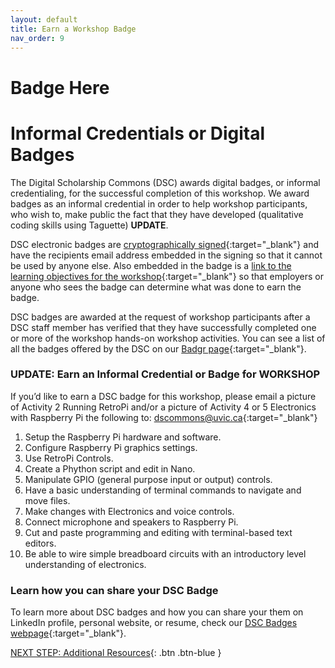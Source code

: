 ```yaml
---
layout: default
title: Earn a Workshop Badge
nav_order: 9
---
```

# **Badge Here**
<!--- <img src="https://api.badgr.io/public/badges/VniblBxHTduaHgNkPtAVfQ/image" style="float:right;width:180px;"> --->

# Informal Credentials or Digital Badges

The Digital Scholarship Commons (DSC) awards digital badges, or informal credentialing, for the successful completion of this workshop. We award badges as an informal credential in order to help workshop participants, who wish to, make public the fact that they have developed (qualitative coding skills using Taguette) **UPDATE**. 

DSC electronic badges are [cryptographically signed](https://badgecheck.io/){:target="_blank"} and have the recipients email address embedded in the signing so that it cannot be used by anyone else. Also embedded in the badge is a [link to the learning objectives for the workshop](https://badgr.com/backpack/badges/607767abb78d4c65fc8f1676){:target="_blank"} so that employers or anyone who sees the badge can determine what was done to earn the badge. 

DSC badges are awarded at the request of workshop participants after a DSC staff member has verified that they have successfully completed one or more of the workshop hands-on workshop activities. You can see a list of all the badges offered by the DSC on our [Badgr page](https://badgr.com/public/issuers/HI5nEIsFQKiFDSGJWrYNxQ/badges){:target="_blank"}.

### UPDATE: Earn an Informal Credential or Badge for WORKSHOP

If you’d like to earn a DSC badge for this workshop, please email a picture of Activity 2 Running RetroPi and/or a picture of Activity 4 or 5 Electronics with Raspberry Pi the following to: [dscommons@uvic.ca](mailto:dscommons@uvic.ca){:target="_blank"}

1. Setup the Raspberry Pi hardware and software.
2. Configure Raspberry Pi graphics settings.
3. Use RetroPi Controls.
4. Create a Phython script and edit in Nano.
5. Manipulate GPIO (general purpose input or output) controls.
6. Have a basic understanding of terminal commands to navigate and move files.
7. Make changes with Electronics and voice controls.
8. Connect microphone and speakers to Raspberry Pi.
11. Cut and paste programming and editing with terminal-based text editors.
12. Be able to wire simple breadboard circuits with an introductory level understanding of electronics.

### Learn how you can share your DSC Badge
To learn more about DSC badges and how you can share your them on LinkedIn profile, personal website, or resume, check our [DSC Badges webpage](https://onlineacademiccommunity.uvic.ca/dsc/badges/){:target="_blank"}.

[NEXT STEP: Additional Resources](additional-resources.html){: .btn .btn-blue }
